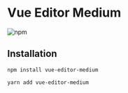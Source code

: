 # Vue Editor Medium

![npm](https://img.shields.io/npm/v/vue-editor-medium)

## Installation
```bash
npm install vue-editor-medium
```

```bash
yarn add vue-editor-medium
```
